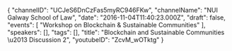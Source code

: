 {
    "channelID": "UCJeS6DnCzFas5myRC946FKw",
    "channelName": "NUI Galway School of Law",
    "date": "2016-11-04T11:40:23.000Z",
    "draft": false,
    "events": [
        "Workshop on Blockchain & Sustainable Communities"
    ],
    "speakers": [],
    "tags": [],
    "title": "Blockchain and Sustainable Communities \u2013 Discussion 2",
    "youtubeID": "ZcvM_wOTktg"
}